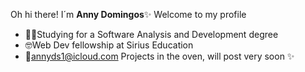 Oh hi there! I´m **Anny Domingos**✨ Welcome to my profile 
- 👩‍💻Studying for a Software Analysis and Development degree
- 🤓Web Dev fellowship at Sirius Education 
- 📨annyds1@icloud.com
Projects in the oven, will post very soon ✨




<!---
annydomingos/annydomingos is a ✨ special ✨ repository because its `README.md` (this file) appears on your GitHub profile.
You can click the Preview link to take a look at your changes.
--->
